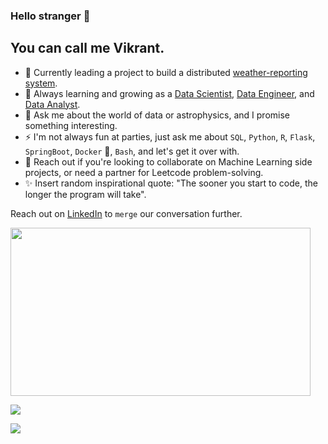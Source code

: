 ### Hello stranger 👋

<h2>You can call me Vikrant.</h2>


- 🔭 Currently leading a project to build a distributed [weather-reporting system](https://github.com/airavata-courses/scapsulators).
- 🌱 Always learning and growing as a [Data Scientist](https://i.pinimg.com/originals/31/9c/01/319c01608b5b7d0d9b6b875f39ae6938.jpg), [Data Engineer](https://miro.medium.com/max/645/1*VQfBYdqHe5Icb7Tj3iHpww.jpeg), and [Data Analyst](https://i.redd.it/yuh43yxmtpe31.jpg).
- 💬 Ask me about the world of data or astrophysics, and I promise something interesting.
- ⚡ I'm not always fun at parties, just ask me about `SQL`, `Python`, `R`, `Flask`, `SpringBoot`, `Docker` 🐳, `Bash`, and let's get it over with.
- 👯 Reach out if you're looking to collaborate on Machine Learning side projects, or need a partner for Leetcode problem-solving.
- ✨ Insert random inspirational quote: "The sooner you start to code, the longer the program will take".

Reach out on [LinkedIn](https://www.linkedin.com/in/vikrant-deshpande/) to `merge` our conversation further.

<img src="https://c.tenor.com/q9mxm8_8lG4AAAAd/git-merge-git.gif" width="480" height="269"></img>


[<img src="https://img.shields.io/badge/LinkedIn-0077B5?style=for-the-badge&logo=linkedin&logoColor=white" />](https://www.linkedin.com/in/vikrant-deshpande/)

[<img src="https://img.shields.io/badge/GitHub-100000?style=for-the-badge&logo=github&logoColor=white" />](https://github.com/vikrantdeshpande09876/)

